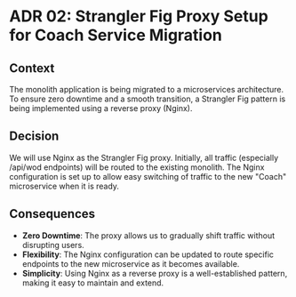 # ADR 02: Strangler Fig Proxy Setup for Coach Service Migration

## Context
The monolith application is being migrated to a microservices architecture. To ensure zero downtime and a smooth transition, a Strangler Fig pattern is being implemented using a reverse proxy (Nginx).

## Decision
We will use Nginx as the Strangler Fig proxy. Initially, all traffic (especially /api/wod endpoints) will be routed to the existing monolith. The Nginx configuration is set up to allow easy switching of traffic to the new "Coach" microservice when it is ready.

## Consequences
- **Zero Downtime**: The proxy allows us to gradually shift traffic without disrupting users.
- **Flexibility**: The Nginx configuration can be updated to route specific endpoints to the new microservice as it becomes available.
- **Simplicity**: Using Nginx as a reverse proxy is a well-established pattern, making it easy to maintain and extend. 